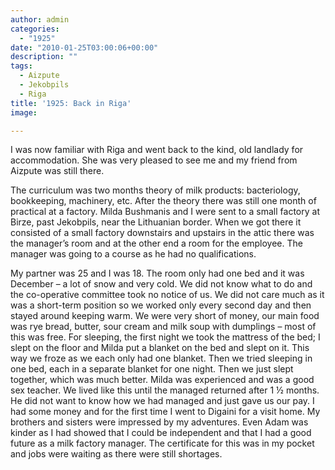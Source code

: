 ```yaml
---
author: admin
categories:
  - "1925"
date: "2010-01-25T03:00:06+00:00"
description: ""
tags:
  - Aizpute
  - Jekobpils
  - Riga
title: '1925: Back in Riga'
image: 

---
```

I was now familiar with Riga and went back to the kind, old landlady for accommodation. She was very pleased to see me and my friend from Aizpute was still there.

The curriculum was two months theory of milk products: bacteriology, bookkeeping, machinery, etc. After the theory there was still one month of practical at a factory. Milda Bushmanis and I were sent to a small factory at Birze, past Jekobpils, near the Lithuanian border. When we got there it consisted of a small factory downstairs and upstairs in the attic there was the manager’s room and at the other end a room for the employee. The manager was going to a course as he had no qualifications.

My partner was 25 and I was 18. The room only had one bed and it was December – a lot of snow and very cold. We did not know what to do and the co-operative committee took no notice of us. We did not care much as it was a short-term position so we worked only every second day and then stayed around keeping warm. We were very short of money, our main food was rye bread, butter, sour cream and milk soup with dumplings – most of this was free. For sleeping, the first night we took the mattress of the bed; I slept on the floor and Milda put a blanket on the bed and slept on it. This way we froze as we each only had one blanket. Then we tried sleeping in one bed, each in a separate blanket for one night. Then we just slept together, which was much better. Milda was experienced and was a good sex teacher. We lived like this until the managed returned after 1 ½ months. He did not want to know how we had managed and just gave us our pay. I had some money and for the first time I went to Digaini for a visit home. My brothers and sisters were impressed by my adventures. Even Adam was kinder as I had showed that I could be independent and that I had a good future as a milk factory manager. The certificate for this was in my pocket and jobs were waiting as there were still shortages.
